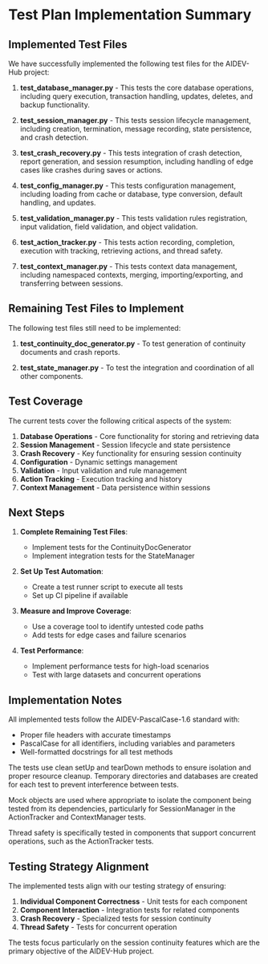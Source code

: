 # Test Plan Implementation Summary

## Implemented Test Files

We have successfully implemented the following test files for the AIDEV-Hub project:

1. **test_database_manager.py** - This tests the core database operations, including query execution, transaction handling, updates, deletes, and backup functionality.

2. **test_session_manager.py** - This tests session lifecycle management, including creation, termination, message recording, state persistence, and crash detection.

3. **test_crash_recovery.py** - This tests integration of crash detection, report generation, and session resumption, including handling of edge cases like crashes during saves or actions.

4. **test_config_manager.py** - This tests configuration management, including loading from cache or database, type conversion, default handling, and updates.

5. **test_validation_manager.py** - This tests validation rules registration, input validation, field validation, and object validation.

6. **test_action_tracker.py** - This tests action recording, completion, execution with tracking, retrieving actions, and thread safety.

7. **test_context_manager.py** - This tests context data management, including namespaced contexts, merging, importing/exporting, and transferring between sessions.

## Remaining Test Files to Implement

The following test files still need to be implemented:

1. **test_continuity_doc_generator.py** - To test generation of continuity documents and crash reports.

2. **test_state_manager.py** - To test the integration and coordination of all other components.

## Test Coverage

The current tests cover the following critical aspects of the system:

1. **Database Operations** - Core functionality for storing and retrieving data
2. **Session Management** - Session lifecycle and state persistence
3. **Crash Recovery** - Key functionality for ensuring session continuity
4. **Configuration** - Dynamic settings management
5. **Validation** - Input validation and rule management
6. **Action Tracking** - Execution tracking and history
7. **Context Management** - Data persistence within sessions

## Next Steps

1. **Complete Remaining Test Files**:
   - Implement tests for the ContinuityDocGenerator
   - Implement integration tests for the StateManager

2. **Set Up Test Automation**:
   - Create a test runner script to execute all tests
   - Set up CI pipeline if available

3. **Measure and Improve Coverage**:
   - Use a coverage tool to identify untested code paths
   - Add tests for edge cases and failure scenarios

4. **Test Performance**:
   - Implement performance tests for high-load scenarios
   - Test with large datasets and concurrent operations

## Implementation Notes

All implemented tests follow the AIDEV-PascalCase-1.6 standard with:

- Proper file headers with accurate timestamps
- PascalCase for all identifiers, including variables and parameters
- Well-formatted docstrings for all test methods

The tests use clean setUp and tearDown methods to ensure isolation and proper resource cleanup. Temporary directories and databases are created for each test to prevent interference between tests.

Mock objects are used where appropriate to isolate the component being tested from its dependencies, particularly for SessionManager in the ActionTracker and ContextManager tests.

Thread safety is specifically tested in components that support concurrent operations, such as the ActionTracker tests.

## Testing Strategy Alignment

The implemented tests align with our testing strategy of ensuring:

1. **Individual Component Correctness** - Unit tests for each component
2. **Component Interaction** - Integration tests for related components
3. **Crash Recovery** - Specialized tests for session continuity
4. **Thread Safety** - Tests for concurrent operation

The tests focus particularly on the session continuity features which are the primary objective of the AIDEV-Hub project.
